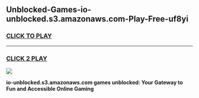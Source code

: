 
## Unblocked-Games-io-unblocked.s3.amazonaws.com-Play-Free-uf8yi
<h3>
<a href="https://premium76.site?title=io-unblocked.s3.amazonaws.com&ref=18A1">CLICK TO PLAY</a></h3>
<hr>

<h3>
<a href="https://premium76.site?title=io-unblocked.s3.amazonaws.com&ref=18A1">CLICK 2 PLAY</a>
  
</h3>

<a href="https://premium76.site?title=io-unblocked.s3.amazonaws.com&ref=18A1"><img src="https://clearcache.store/games.png"></a>


**io-unblocked.s3.amazonaws.com games unblocked: Your Gateway to Fun and Accessible Online Gaming**
